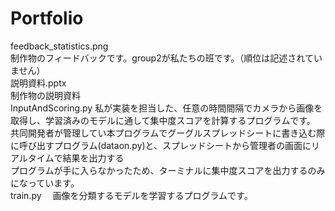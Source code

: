 # Portfolio

feedback_statistics.png  
  制作物のフィードバックです。group2が私たちの班です。（順位は記述されていません）  
説明資料.pptx  
  制作物の説明資料  
InputAndScoring.py 
  私が実装を担当した、任意の時間間隔でカメラから画像を取得し、学習済みのモデルに通して集中度スコアを計算するプログラムです。 
  共同開発者が管理してい本プログラムでグーグルスプレッドシートに書き込む際に呼び出すプログラム(dataon.py)と、スプレッドシートから管理者の画面にリアルタイムで結果を出力する  
  プログラムが手に入らなかったため、ターミナルに集中度スコアを出力するのみになっています。  
train.py
　画像を分類するモデルを学習するプログラムです。
